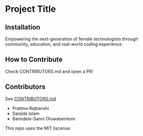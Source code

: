 # Project Title

## Installation
Empowering the next-generation of female technologists through community, education, and real-world coding experience.
## How to Contribute
Check CONTRIBUTORS.md and open a PR!

## Contributors
See [CONTRIBUTORS.md](./CONTRIBUTORS.md)
- Pratima Rajbanshi
- Sanjida Islam
- Bamidele-Sanni Oluwatamilore

This repo uses the MIT liscense.
